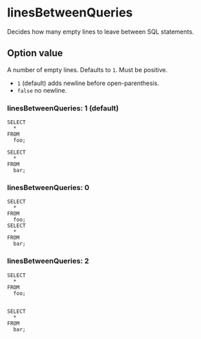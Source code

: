 # linesBetweenQueries

Decides how many empty lines to leave between SQL statements.

## Option value

A number of empty lines. Defaults to `1`. Must be positive.

- `1` (default) adds newline before open-parenthesis.
- `false` no newline.

### linesBetweenQueries: 1 (default)

```
SELECT
  *
FROM
  foo;

SELECT
  *
FROM
  bar;
```

### linesBetweenQueries: 0

```
SELECT
  *
FROM
  foo;
SELECT
  *
FROM
  bar;
```

### linesBetweenQueries: 2

```
SELECT
  *
FROM
  foo;


SELECT
  *
FROM
  bar;
```

